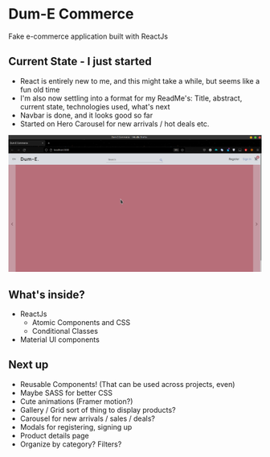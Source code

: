 # Dum-E Commerce

Fake e-commerce application built with ReactJs

## Current State - I just started

- React is entirely new to me, and this might take a while, but seems like a fun old time
- I'm also now settling into a format for my ReadMe's: Title, abstract, current state, technologies used, what's next
- Navbar is done, and it looks good so far
- Started on Hero Carousel for new arrivals / hot deals etc.

![How it looks rn](src/assets/v0.2.1.png)

## What's inside?

- ReactJs
  - Atomic Components and CSS
  - Conditional Classes
- Material UI components

## Next up

- Reusable Components! (That can be used across projects, even)
- Maybe SASS for better CSS
- Cute animations (Framer motion?)
- Gallery / Grid sort of thing to display products?
- Carousel for new arrivals / sales / deals?
- Modals for registering, signing up
- Product details page
- Organize by category? Filters?
